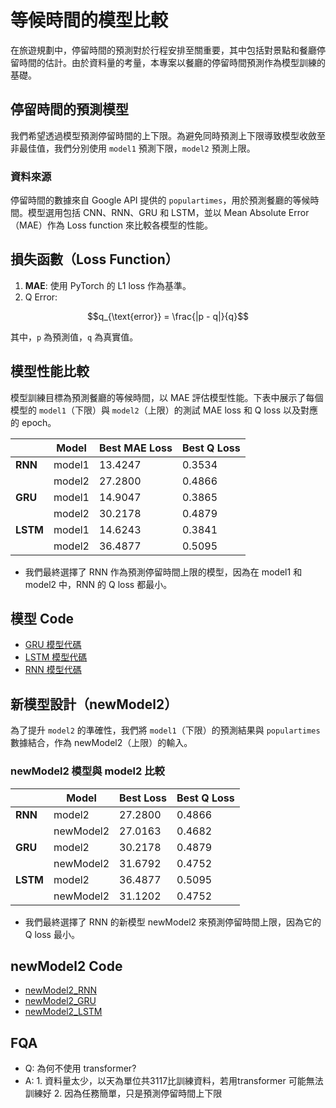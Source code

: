 # 等候時間的模型比較

在旅遊規劃中，停留時間的預測對於行程安排至關重要，其中包括對景點和餐廳停留時間的估計。由於資料量的考量，本專案以餐廳的停留時間預測作為模型訓練的基礎。

## 停留時間的預測模型
我們希望透過模型預測停留時間的上下限。為避免同時預測上下限導致模型收斂至非最佳值，我們分別使用 `model1` 預測下限，`model2` 預測上限。

### 資料來源
停留時間的數據來自 Google API 提供的 `populartimes`，用於預測餐廳的等候時間。模型選用包括 CNN、RNN、GRU 和 LSTM，並以 Mean Absolute Error（MAE）作為 Loss function 來比較各模型的性能。

## 損失函數（Loss Function）
1. **MAE**: 使用 PyTorch 的 L1 loss 作為基準。
1. Q Error: 
```math
q_{\text{error}} = \frac{|p - q|}{q}
```
其中，`p` 為預測值，`q` 為真實值。

## 模型性能比較

模型訓練目標為預測餐廳的等候時間，以 MAE 評估模型性能。下表中展示了每個模型的 `model1`（下限）與 `model2`（上限）的測試 MAE loss 和 Q loss 以及對應的 epoch。

|     | Model | Best MAE Loss | Best Q Loss |
| -------- | ------- | ------------- | ----------- |
| **RNN**  | model1  | 13.4247       | 0.3534      |
|          | model2  | 27.2800       | 0.4866      |
| **GRU**  | model1  | 14.9047       | 0.3865      |
|          | model2  | 30.2178       | 0.4879      |
| **LSTM** | model1  | 14.6243       | 0.3841      |
|          | model2  | 36.4877       | 0.5095      |
* 我們最終選擇了 RNN 作為預測停留時間上限的模型，因為在 model1 和 model2 中，RNN 的 Q loss 都最小。
## 模型 Code

- [GRU 模型代碼](https://colab.research.google.com/drive/1EdBMtwskH62YuKUllwOkzP5mXTN1yZBe?usp=sharing)
- [LSTM 模型代碼](https://colab.research.google.com/drive/1sALbzUHX_04mqT4WX4AHy13H21vctoh0?usp=sharing)
- [RNN 模型代碼](https://colab.research.google.com/drive/1ntiwLf7wpDGFm7hlah1YTZtEV0hzrvTA?usp=sharing)

## 新模型設計（newModel2）

為了提升 `model2` 的準確性，我們將 `model1`（下限）的預測結果與 `populartimes` 數據結合，作為 newModel2（上限）的輸入。

### newModel2 模型與 model2 比較

|     | Model   | Best Loss | Best Q Loss |
| -------- | --------- | --------- | ----------- |
| **RNN**  | model2    | 27.2800   | 0.4866      |
|          | newModel2 | 27.0163   | 0.4682      |
| **GRU**  | model2    | 30.2178   | 0.4879      |
|          | newModel2 | 31.6792   | 0.4752      |
| **LSTM** | model2    | 36.4877   | 0.5095      |
|          | newModel2 | 31.1202   | 0.4752      |
* 我們最終選擇了 RNN 的新模型 newModel2 來預測停留時間上限，因為它的 Q loss 最小。
## newModel2 Code

- [newModel2_RNN](https://colab.research.google.com/drive/1A41-HbKuhHhpkzfwtj6Aquuf_CHa10bC?usp=sharing)
- [newModel2_GRU](https://colab.research.google.com/drive/1mMaPH6UVIoYmOsAe5Kx2lawdCpHZ_ADT?usp=sharing)
- [newModel2_LSTM](https://colab.research.google.com/drive/1oFqsdrmMJPP93IabW7WCTEwBIro_0LZj?usp=sharing)

## FQA
* Q: 為何不使用 transformer?
* A: 1. 資料量太少，以天為單位共3117比訓練資料，若用transformer 可能無法訓練好 2. 因為任務簡單，只是預測停留時間上下限
